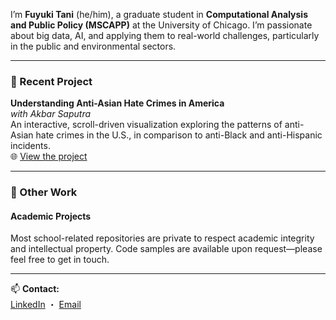 I’m **Fuyuki Tani** (he/him), a graduate student in **Computational Analysis and Public Policy (MSCAPP)** at the University of Chicago. I’m passionate about big data, AI, and applying them to real-world challenges, particularly in the public and environmental sectors.

---

### 🔬 Recent Project
**Understanding Anti-Asian Hate Crimes in America**  
*with Akbar Saputra*  
An interactive, scroll-driven visualization exploring the patterns of anti-Asian hate crimes in the U.S., in comparison to anti-Black and anti-Hispanic incidents.  
🌐 [View the project](https://your-github-pages-link-here)

---

### 📌 Other Work
#### Academic Projects  
Most school-related repositories are private to respect academic integrity and intellectual property. Code samples are available upon request—please feel free to get in touch.

---

📫 **Contact:**  
[LinkedIn](https://www.linkedin.com/in/fuyukitani/) ・ [Email](fuyukitani@gmail.com)
